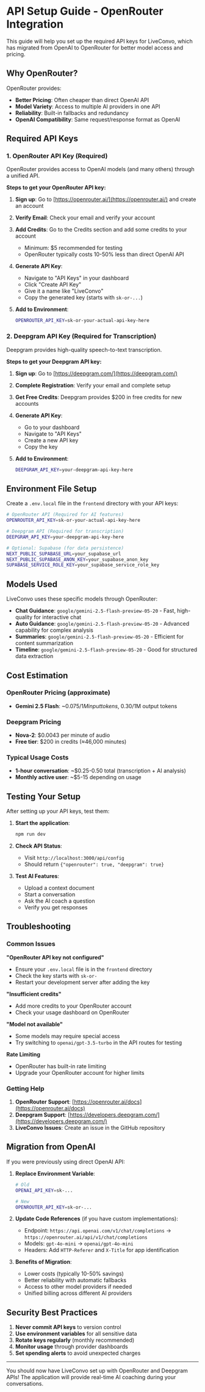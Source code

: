 # API Setup Guide - OpenRouter Integration

This guide will help you set up the required API keys for LiveConvo, which has migrated from OpenAI to OpenRouter for better model access and pricing.

## Why OpenRouter?

OpenRouter provides:
- **Better Pricing**: Often cheaper than direct OpenAI API
- **Model Variety**: Access to multiple AI providers in one API
- **Reliability**: Built-in fallbacks and redundancy
- **OpenAI Compatibility**: Same request/response format as OpenAI

## Required API Keys

### 1. OpenRouter API Key (Required)

OpenRouter provides access to OpenAI models (and many others) through a unified API.

**Steps to get your OpenRouter API key:**

1. **Sign up**: Go to [https://openrouter.ai/](https://openrouter.ai/) and create an account
2. **Verify Email**: Check your email and verify your account
3. **Add Credits**: Go to the Credits section and add some credits to your account
   - Minimum: $5 recommended for testing
   - OpenRouter typically costs 10-50% less than direct OpenAI API
4. **Generate API Key**: 
   - Navigate to "API Keys" in your dashboard
   - Click "Create API Key"
   - Give it a name like "LiveConvo"
   - Copy the generated key (starts with `sk-or-...`)

5. **Add to Environment**:
   ```bash
   OPENROUTER_API_KEY=sk-or-your-actual-api-key-here
   ```

### 2. Deepgram API Key (Required for Transcription)

Deepgram provides high-quality speech-to-text transcription.

**Steps to get your Deepgram API key:**

1. **Sign up**: Go to [https://deepgram.com/](https://deepgram.com/)
2. **Complete Registration**: Verify your email and complete setup
3. **Get Free Credits**: Deepgram provides $200 in free credits for new accounts
4. **Generate API Key**:
   - Go to your dashboard
   - Navigate to "API Keys"
   - Create a new API key
   - Copy the key

5. **Add to Environment**:
   ```bash
   DEEPGRAM_API_KEY=your-deepgram-api-key-here
   ```

## Environment File Setup

Create a `.env.local` file in the `frontend` directory with your API keys:

```bash
# OpenRouter API (Required for AI features)
OPENROUTER_API_KEY=sk-or-your-actual-api-key-here

# Deepgram API (Required for transcription)  
DEEPGRAM_API_KEY=your-deepgram-api-key-here

# Optional: Supabase (for data persistence)
NEXT_PUBLIC_SUPABASE_URL=your_supabase_url
NEXT_PUBLIC_SUPABASE_ANON_KEY=your_supabase_anon_key
SUPABASE_SERVICE_ROLE_KEY=your_supabase_service_role_key
```

## Models Used

LiveConvo uses these specific models through OpenRouter:

- **Chat Guidance**: `google/gemini-2.5-flash-preview-05-20` - Fast, high-quality for interactive chat
- **Auto Guidance**: `google/gemini-2.5-flash-preview-05-20` - Advanced capability for complex analysis
- **Summaries**: `google/gemini-2.5-flash-preview-05-20` - Efficient for content summarization  
- **Timeline**: `google/gemini-2.5-flash-preview-05-20` - Good for structured data extraction

## Cost Estimation

### OpenRouter Pricing (approximate)
- **Gemini 2.5 Flash**: ~$0.075/1M input tokens, ~$0.30/1M output tokens

### Deepgram Pricing
- **Nova-2**: $0.0043 per minute of audio
- **Free tier**: $200 in credits (≈46,000 minutes)

### Typical Usage Costs
- **1-hour conversation**: ~$0.25-0.50 total (transcription + AI analysis)
- **Monthly active user**: ~$5-15 depending on usage

## Testing Your Setup

After setting up your API keys, test them:

1. **Start the application**:
   ```bash
   npm run dev
   ```

2. **Check API Status**:
   - Visit `http://localhost:3000/api/config`
   - Should return `{"openrouter": true, "deepgram": true}`

3. **Test AI Features**:
   - Upload a context document
   - Start a conversation
   - Ask the AI coach a question
   - Verify you get responses

## Troubleshooting

### Common Issues

**"OpenRouter API key not configured"**
- Ensure your `.env.local` file is in the `frontend` directory
- Check the key starts with `sk-or-`
- Restart your development server after adding the key

**"Insufficient credits"**
- Add more credits to your OpenRouter account
- Check your usage dashboard on OpenRouter

**"Model not available"**
- Some models may require special access
- Try switching to `openai/gpt-3.5-turbo` in the API routes for testing

**Rate Limiting**
- OpenRouter has built-in rate limiting
- Upgrade your OpenRouter account for higher limits

### Getting Help

1. **OpenRouter Support**: [https://openrouter.ai/docs](https://openrouter.ai/docs)
2. **Deepgram Support**: [https://developers.deepgram.com/](https://developers.deepgram.com/)
3. **LiveConvo Issues**: Create an issue in the GitHub repository

## Migration from OpenAI

If you were previously using direct OpenAI API:

1. **Replace Environment Variable**:
   ```bash
   # Old
   OPENAI_API_KEY=sk-...
   
   # New  
   OPENROUTER_API_KEY=sk-or-...
   ```

2. **Update Code References** (if you have custom implementations):
   - Endpoint: `https://api.openai.com/v1/chat/completions` → `https://openrouter.ai/api/v1/chat/completions`
   - Models: `gpt-4o-mini` → `openai/gpt-4o-mini`
   - Headers: Add `HTTP-Referer` and `X-Title` for app identification

3. **Benefits of Migration**:
   - Lower costs (typically 10-50% savings)
   - Better reliability with automatic fallbacks
   - Access to other model providers if needed
   - Unified billing across different AI providers

## Security Best Practices

1. **Never commit API keys** to version control
2. **Use environment variables** for all sensitive data
3. **Rotate keys regularly** (monthly recommended)
4. **Monitor usage** through provider dashboards
5. **Set spending alerts** to avoid unexpected charges

---

You should now have LiveConvo set up with OpenRouter and Deepgram APIs! The application will provide real-time AI coaching during your conversations. 